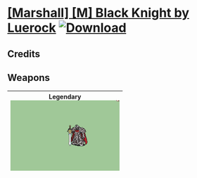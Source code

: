 # [\[Marshall\] \[M\] Black Knight by Luerock](./) [![Download](https://img.shields.io/badge/Download-%5BMarshall%5D%20%5BM%5D%20Black%20Knight%20by%20Luerock-red)](https://minhaskamal.github.io/DownGit/#/home?url=https://github.com/Klokinator/FE-Repo/tree/main/Battle%20Animations/Infantry%20-%20Knights,%20Generals,%20Armors/%5BMarshall%5D%20%5BM%5D%20Black%20Knight%20by%20Luerock)
## Credits



## Weapons

| <b>Legendary</b><br/><img alt="Legendary animation" src="./8.%20Legendary%20Sword%20(Alondite)/Legendary.gif"/> |
| :---: |
